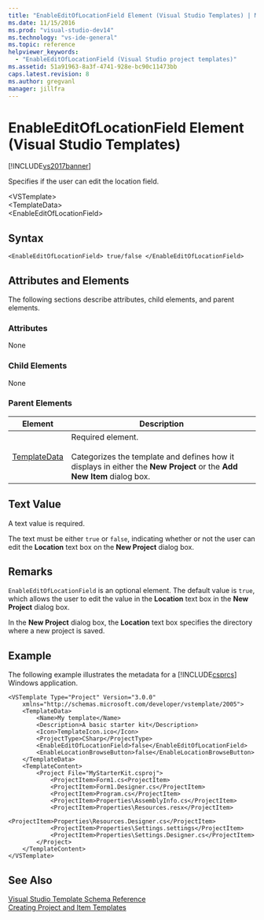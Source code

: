 ```yaml
---
title: "EnableEditOfLocationField Element (Visual Studio Templates) | Microsoft Docs"
ms.date: 11/15/2016
ms.prod: "visual-studio-dev14"
ms.technology: "vs-ide-general"
ms.topic: reference
helpviewer_keywords: 
  - "EnableEditOfLocationField (Visual Studio project templates)"
ms.assetid: 51a91963-8a3f-4741-928e-bc90c11473bb
caps.latest.revision: 8
ms.author: gregvanl
manager: jillfra
---
```

# EnableEditOfLocationField Element (Visual Studio Templates)
[!INCLUDE[vs2017banner](../includes/vs2017banner.md)]

Specifies if the user can edit the location field.  
  
 \<VSTemplate>  
 \<TemplateData>  
 \<EnableEditOfLocationField>  
  
## Syntax  
  
```  
<EnableEditOfLocationField> true/false </EnableEditOfLocationField>  
```  
  
## Attributes and Elements  
 The following sections describe attributes, child elements, and parent elements.  
  
### Attributes  
 None  
  
### Child Elements  
 None  
  
### Parent Elements  
  
|Element|Description|  
|-------------|-----------------|  
|[TemplateData](../extensibility/templatedata-element-visual-studio-templates.md)|Required element.<br /><br /> Categorizes the template and defines how it displays in either the **New Project** or the **Add New Item** dialog box.|  
  
## Text Value  
 A text value is required.  
  
 The text must be either `true` or `false`, indicating whether or not the user can edit the **Location** text box on the **New Project** dialog box.  
  
## Remarks  
 `EnableEditOfLocationField` is an optional element. The default value is `true`, which allows the user to edit the value in the **Location** text box in the **New Project** dialog box.  
  
 In the **New Project** dialog box, the **Location** text box specifies the directory where a new project is saved.  
  
## Example  
 The following example illustrates the metadata for a [!INCLUDE[csprcs](../includes/csprcs-md.md)] Windows application.  
  
```  
<VSTemplate Type="Project" Version="3.0.0"  
    xmlns="http://schemas.microsoft.com/developer/vstemplate/2005">  
    <TemplateData>  
        <Name>My template</Name>  
        <Description>A basic starter kit</Description>  
        <Icon>TemplateIcon.ico</Icon>  
        <ProjectType>CSharp</ProjectType>  
        <EnableEditOfLocationField>false</EnableEditOfLocationField>  
        <EnableLocationBrowseButton>false</EnableLocationBrowseButton>  
    </TemplateData>  
    <TemplateContent>  
        <Project File="MyStarterKit.csproj">  
            <ProjectItem>Form1.cs<ProjectItem>  
            <ProjectItem>Form1.Designer.cs</ProjectItem>  
            <ProjectItem>Program.cs</ProjectItem>  
            <ProjectItem>Properties\AssemblyInfo.cs</ProjectItem>  
            <ProjectItem>Properties\Resources.resx</ProjectItem>  
            <ProjectItem>Properties\Resources.Designer.cs</ProjectItem>  
            <ProjectItem>Properties\Settings.settings</ProjectItem>  
            <ProjectItem>Properties\Settings.Designer.cs</ProjectItem>  
        </Project>  
    </TemplateContent>  
</VSTemplate>  
```  
  
## See Also  
 [Visual Studio Template Schema Reference](../extensibility/visual-studio-template-schema-reference.md)   
 [Creating Project and Item Templates](../ide/creating-project-and-item-templates.md)
